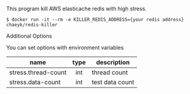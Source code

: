 This program kill AWS elasticache redis with high stress.

```shell script
$ docker run -it --rm -e KILLER_REDIS_ADDRESS={your redis address} chaeyk/redis-killer
```

Additional Options

You can set options with environment variables

| name                | type | description         |
|---------------------|:----:|---------------------|
| stress.thread-count | int  | thread count        |
| stress.data-count   | int  | test data count     |
